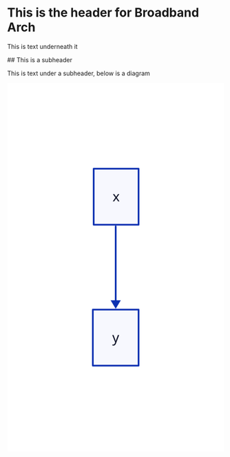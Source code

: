 # This is the header for Broadband Arch

This is text underneath it

## This is a subheader

This is text under a subheader, below is a diagram

![arch diagram](./diagram.svg)
